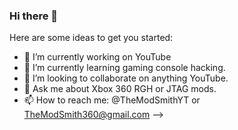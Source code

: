 ### Hi there 👋

Here are some ideas to get you started:

- 🔭 I’m currently working on YouTube
- 🌱 I’m currently learning gaming console hacking.
- 👯 I’m looking to collaborate on anything YouTube.
- 💬 Ask me about Xbox 360 RGH or JTAG mods.
- 📫 How to reach me: @TheModSmithYT or TheModSmith360@gmail.com
-->
